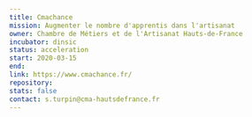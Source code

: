 ```yaml
---
title: Cmachance 
mission: Augmenter le nombre d'apprentis dans l'artisanat 
owner: Chambre de Métiers et de l'Artisanat Hauts-de-France
incubator: dinsic
status: acceleration
start: 2020-03-15
end:
link: https://www.cmachance.fr/
repository: 
stats: false
contact: s.turpin@cma-hautsdefrance.fr
---
```

